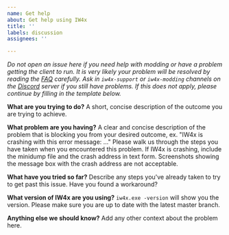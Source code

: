 ```yaml
---
name: Get help
about: Get help using IW4x
title: ''
labels: discussion
assignees: ''

---
```


_Do not open an issue here if you need help with modding or have a problem getting the client to run.
It is very likely your problem will be resolved by reading the [FAQ](https://xlabs.dev/iw4x_faq) carefully.
Ask in `iw4x-support` or `iw4x-modding` channels on the [Discord](https://discord.gg/sKeVmR3) server if you still have problems.
If this does not apply, please continue by filling in the template below._

**What are you trying to do?**
A short, concise description of the outcome you are trying to achieve.

**What problem are you having?**
A clear and concise description of the problem that is blocking you from your desired outcome, ex. "IW4x is crashing with this error message: ..."
Please walk us through the steps you have taken when you encountered this problem.
If IW4x is crashing, include the minidump file and the crash address in text form. Screenshots showing the message box with the crash address are not acceptable.

**What have you tried so far?**
Describe any steps you've already taken to try to get past this issue. Have you found a workaround?

**What version of IW4x are you using?**
`iw4x.exe -version` will show you the version. Please make sure you are up to date with the latest master branch.

**Anything else we should know?**
Add any other context about the problem here.
